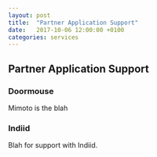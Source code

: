 ```yaml
---
layout: post
title:  "Partner Application Support"
date:   2017-10-06 12:00:00 +0100
categories: services
---
```


## Partner Application Support
### Doormouse
Mimoto is the blah

### Indiid
Blah for support with Indiid.

